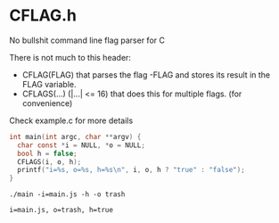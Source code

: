 # CFLAG.h
No bullshit command line flag parser for C

There is not much to this header:
 * CFLAG(FLAG) that parses the flag -FLAG and stores its result in the FLAG variable.
 * CFLAGS(...) (|...| <= 16) that does this for multiple flags. (for convenience)

Check example.c for more details

```c
int main(int argc, char **argv) {
  char const *i = NULL, *o = NULL;
  bool h = false;
  CFLAGS(i, o, h);
  printf("i=%s, o=%s, h=%s\n", i, o, h ? "true" : "false");
}
```
```
./main -i=main.js -h -o trash

i=main.js, o=trash, h=true
```
